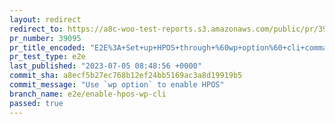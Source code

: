 ```yaml
---
layout: redirect
redirect_to: https://a8c-woo-test-reports.s3.amazonaws.com/public/pr/39095/e2e/index.html
pr_number: 39095
pr_title_encoded: "E2E%3A+Set+up+HPOS+through+%60wp+option%60+cli+command"
pr_test_type: e2e
last_published: "2023-07-05 08:48:56 +0000"
commit_sha: a8ecf5b27ec768b12ef24bb5169ac3a8d19919b5
commit_message: "Use `wp option` to enable HPOS"
branch_name: e2e/enable-hpos-wp-cli
passed: true
---
```

